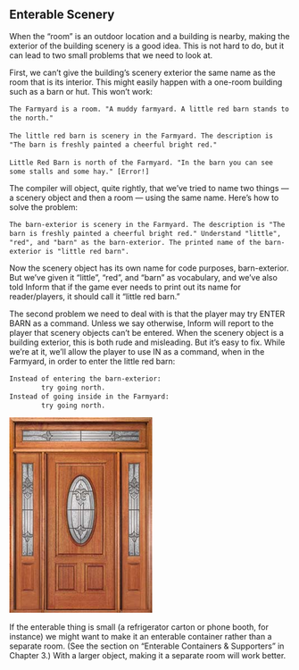 ## Enterable Scenery

When the “room” is an outdoor location and a building is nearby, making the exterior of the building scenery is a good idea. This is not hard to do, but it can lead to two small problems that we need to look at.

First, we can’t give the building’s scenery exterior the same name as the room that is its interior. This might easily happen with a one-room building such as a barn or hut. This won’t work:

```inform7
The Farmyard is a room. "A muddy farmyard. A little red barn stands to the north."

The little red barn is scenery in the Farmyard. The description is "The barn is freshly painted a cheerful bright red."

Little Red Barn is north of the Farmyard. "In the barn you can see some stalls and some hay." [Error!]
```

The compiler will object, quite rightly, that we’ve tried to name two things — a scenery object and then a room — using the same name. Here’s how to solve the problem:

```inform7
The barn-exterior is scenery in the Farmyard. The description is "The barn is freshly painted a cheerful bright red." Understand "little", "red", and "barn" as the barn-exterior. The printed name of the barn-exterior is "little red barn".
```

Now the scenery object has its own name for code purposes, barn-exterior. But we’ve given it “little”, “red”, and “barn” as vocabulary, and we’ve also told Inform that if the game ever needs to print out its name for reader/players, it should call it “little red barn.”

The second problem we need to deal with is that the player may try ENTER BARN as a command. Unless we say otherwise, Inform will report to the player that scenery objects can’t be entered. When the scenery object is a building exterior, this is both rude and misleading. But it’s easy to fix. While we’re at it, we’ll allow the player to use IN as a command, when in the Farmyard, in order to enter the little red barn:

```inform7
Instead of entering the barn-exterior:
        try going north.
Instead of going inside in the Farmyard:
        try going north.
```

![](../assets/graphics25.jpg)

If the enterable thing is small (a refrigerator carton or phone booth, for instance) we might want to make it an enterable container rather than a separate room. (See the section on “Enterable Containers &amp; Supporters” in Chapter 3.) With a larger object, making it a separate room will work better.
